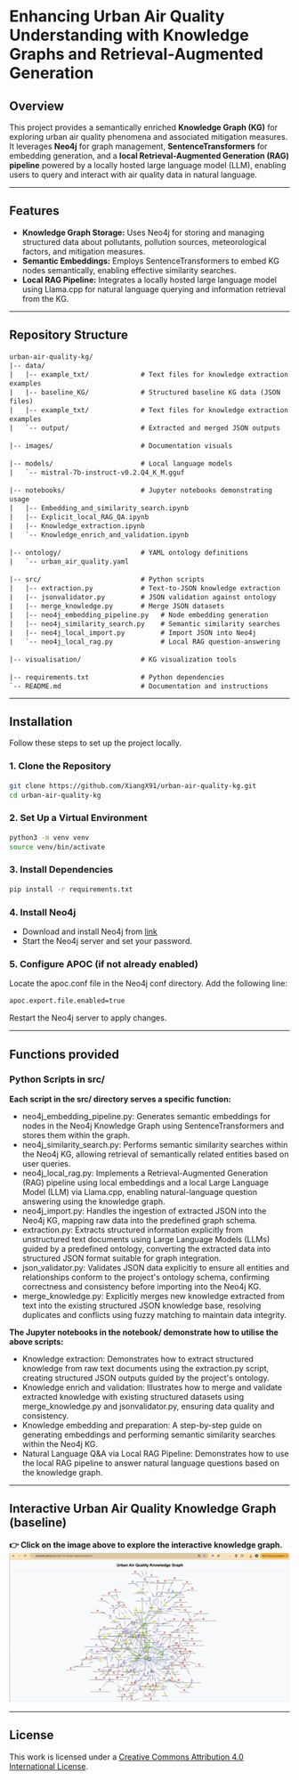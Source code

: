 # Enhancing Urban Air Quality Understanding with Knowledge Graphs and Retrieval-Augmented Generation

## Overview

This project provides a semantically enriched **Knowledge Graph (KG)** for exploring urban air quality phenomena and associated mitigation measures. It leverages **Neo4j** for graph management, **SentenceTransformers** for embedding generation, and a **local Retrieval-Augmented Generation (RAG) pipeline** powered by a locally hosted large language model (LLM), enabling users to query and interact with air quality data in natural language.

---

## Features

- **Knowledge Graph Storage:** Uses Neo4j for storing and managing structured data about pollutants, pollution sources, meteorological factors, and mitigation measures.
- **Semantic Embeddings:** Employs SentenceTransformers to embed KG nodes semantically, enabling effective similarity searches.
- **Local RAG Pipeline:** Integrates a locally hosted large language model using Llama.cpp for natural language querying and information retrieval from the KG.

---

## Repository Structure

```text
urban-air-quality-kg/
|-- data/
|   |-- example_txt/             # Text files for knowledge extraction examples
|   |-- baseline_KG/             # Structured baseline KG data (JSON files)
|   |-- example_txt/             # Text files for knowledge extraction examples
|   `-- output/                  # Extracted and merged JSON outputs

|-- images/                      # Documentation visuals

|-- models/                      # Local language models
|   `-- mistral-7b-instruct-v0.2.Q4_K_M.gguf

|-- notebooks/                   # Jupyter notebooks demonstrating usage
|   |-- Embedding_and_similarity_search.ipynb
|   |-- Explicit_local_RAG_QA.ipynb
|   |-- Knowledge_extraction.ipynb
|   `-- Knowledge_enrich_and_validation.ipynb

|-- ontology/                    # YAML ontology definitions
|   `-- urban_air_quality.yaml

|-- src/                         # Python scripts
|   |-- extraction.py            # Text-to-JSON knowledge extraction
|   |-- jsonvalidator.py         # JSON validation against ontology
|   |-- merge_knowledge.py       # Merge JSON datasets
|   |-- neo4j_embedding_pipeline.py   # Node embedding generation
|   |-- neo4j_similarity_search.py    # Semantic similarity searches
|   |-- neo4j_local_import.py         # Import JSON into Neo4j
|   `-- neo4j_local_rag.py            # Local RAG question-answering

|-- visualisation/               # KG visualization tools

|-- requirements.txt             # Python dependencies
`-- README.md                    # Documentation and instructions
```

---

## Installation

Follow these steps to set up the project locally.

### 1. Clone the Repository

```bash
git clone https://github.com/XiangX91/urban-air-quality-kg.git
cd urban-air-quality-kg
```

### 2. Set Up a Virtual Environment

```bash
python3 -m venv venv
source venv/bin/activate
```

### 3. Install Dependencies

```bash
pip install -r requirements.txt
```

### 4. Install Neo4j

* Download and install Neo4j from [link](https://neo4j.com/download/)
* Start the Neo4j server and set your password.

### 5. Configure APOC (if not already enabled)

Locate the apoc.conf file in the Neo4j conf directory.
Add the following line:
```bash
apoc.export.file.enabled=true
```
Restart the Neo4j server to apply changes.

---

## Functions provided

### Python Scripts in src/

**Each script in the src/ directory serves a specific function:**

* neo4j_embedding_pipeline.py: Generates semantic embeddings for nodes in the Neo4j Knowledge Graph using SentenceTransformers and stores them within the graph.
* neo4j_similarity_search.py: Performs semantic similarity searches within the Neo4j KG, allowing retrieval of semantically related entities based on user queries.
* neo4j_local_rag.py: Implements a Retrieval-Augmented Generation (RAG) pipeline using local embeddings and a local Large Language Model (LLM) via Llama.cpp, enabling natural-language question answering using the knowledge graph.
* neo4j_import.py: Handles the ingestion of extracted JSON into the Neo4j KG, mapping raw data into the predefined graph schema.
* extraction.py: Extracts structured information explicitly from unstructured text documents using Large Language Models (LLMs) guided by a predefined ontology, converting the extracted data into structured JSON format suitable for graph integration.
* json_validator.py: Validates JSON data explicitly to ensure all entities and relationships conform to the project's ontology schema, confirming correctness and consistency before importing into the Neo4j KG.
* merge_knowledge.py: Explicitly merges new knowledge extracted from text into the existing structured JSON knowledge base, resolving duplicates and conflicts using fuzzy matching to maintain data integrity.

**The Jupyter notebooks in the notebook/ demonstrate how to utilise the above scripts:**

* Knowledge extraction: Demonstrates how to extract structured knowledge from raw text documents using the extraction.py script, creating structured JSON outputs guided by the project's ontology.
* Knowledge enrich and validation: Illustrates how to merge and validate extracted knowledge with existing structured datasets using merge_knowledge.py and jsonvalidator.py, ensuring data quality and consistency.
* Knowledge embedding and preparation: A step-by-step guide on generating embeddings and performing semantic similarity searches within the Neo4j KG.
* Natural Language Q&A via Local RAG Pipeline: Demonstrates how to use the local RAG pipeline to answer natural language questions based on the knowledge graph.

---

## Interactive Urban Air Quality Knowledge Graph (baseline)
**👉 Click on the image above to explore the interactive knowledge graph.**
[![Interactive Visualisation](images/visualisation-preview.png)](https://xiangx91.github.io/urban-air-quality-kg/visualisation/)

---

## License
This work is licensed under a [Creative Commons Attribution 4.0 International License](LICENSE).
